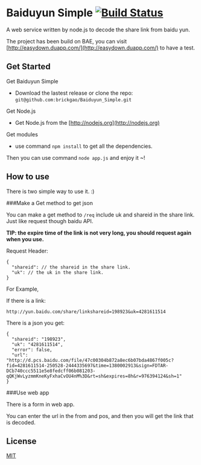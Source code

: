 Baiduyun Simple [![Build Status](https://travis-ci.org/brickgao/Baiduyun_Simple.png?branch=master)](https://travis-ci.org/brickgao/Baiduyun_Simple)
===============

A web service written by node.js to decode the share link from baidu yun.

The project has been build on BAE, you can visit [http://easydown.duapp.com/](http://easydown.duapp.com/) to have a test.

Get Started
-----

Get Baiduyun Simple

*	Download the lastest release or clone the repo: `git@github.com:brickgao/Baiduyun_Simple.git`

Get Node.js

*	Get Node.js from the [http://nodejs.org](http://nodejs.org)

Get modules

*	use command `npm install` to get all the dependencies.

Then you can use command `node app.js` and enjoy it ~!


How to use
-----------

There is two simple way to use it. :)

###Make a Get method to get json

You can make a get method to `/req` include uk and shareid in the share link. Just like request though baidu API.

**TIP: the expire time of the link is not very long, you should request again when you use.**

Request Header:

	{
   	  "shareid": // the shareid in the share link.
  	  "uk": // the uk in the share link.
	}

For Example,

If there is a link:

	http://yun.baidu.com/share/linkshareid=198923&uk=4281611514

There is a json you get:

	{
  	  "shareid": "198923",
  	  "uk": "4281611514",
	  "error": false,
  	  "url": "http://d.pcs.baidu.com/file/47c00304b872a8ec6b07bda4867f005c?fid=4281611514-250528-2444335697&time=1380002913&sign=FDTAR-DCb740ccc5511e5e8fedcff06b081203-qQKjWvLyzmmKneKyFxhaCvOU4nM%3D&rt=sh&expires=8h&r=976394124&sh=1"
	}

###Use web app

There is a form in web app.

You can enter the url in the from and pos, and then you will get the link that is decoded.

License
-------

[MIT](http://opensource.org/licenses/MIT)

